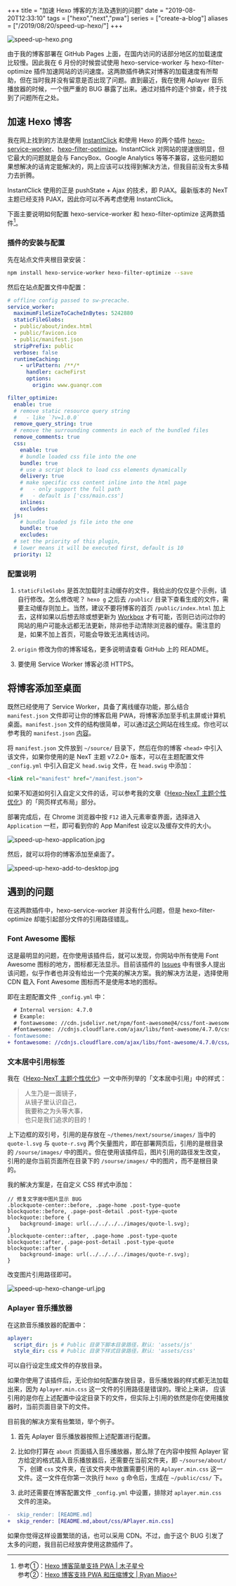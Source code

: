 +++
title = "加速 Hexo 博客的方法及遇到的问题"
date = "2019-08-20T12:33:10"
tags = ["hexo","next","pwa"]
series = ["create-a-blog"]
aliases = ["/2019/08/20/speed-up-hexo/"]
+++

![speed-up-hexo.png](/images/speed-up-hexo.png)

由于我的博客部署在 GitHub Pages 上面，在国内访问的话部分地区的加载速度比较慢。因此我在 6 月份的时候尝试使用 hexo-service-worker 与 hexo-filter-optimize 插件加速网站的访问速度。这两款插件确实对博客的加载速度有所帮助，但在当时我并没有留意是否出现了问题。直到最近，我在使用 Aplayer 音乐播放器的时候，一个很严重的 BUG 暴露了出来。通过对插件的逐个排查，终于找到了问题所在之处。

## 加速 Hexo 博客

我在网上找到的方法是使用 [InstantClick](https://github.com/dieulot/instantclick/) 和使用 Hexo 的两个插件 [hexo-service-worker](https://github.com/zoumiaojiang/hexo-service-worker)、[hexo-filter-optimize](https://github.com/theme-next/hexo-filter-optimize)。InstantClick 对网站的提速很明显，但它最大的问题就是会与 FancyBox、Google Analytics 等等不兼容，这些问题如果想解决的话肯定能解决的，网上应该可以找得到解决方法，但我目前没有太多精力去折腾。

<p class="note-warning">
InstantClick 使用的正是 pushState + Ajax 的技术，即 PJAX。最新版本的 NexT 主题已经支持 PJAX，因此你可以不再考虑使用 InstantClick。
</p>

下面主要说明如何配置 hexo-service-worker 和 hexo-filter-optimize 这两款插件[^1]。

### 插件的安装与配置

先在站点文件夹根目录安装：

```bash
npm install hexo-service-worker hexo-filter-optimize --save
```

然后在站点配置文件中配置：

```yml
# offline config passed to sw-precache.
service_worker:
  maximumFileSizeToCacheInBytes: 5242880
  staticFileGlobs:
  - public/about/index.html
  - public/favicon.ico
  - public/manifest.json
  stripPrefix: public
  verbose: false
  runtimeCaching:
    - urlPattern: /**/*
      handler: cacheFirst
      options:
        origin: www.guanqr.com

filter_optimize:
  enable: true
  # remove static resource query string
  #   - like `?v=1.0.0`
  remove_query_string: true
  # remove the surrounding comments in each of the bundled files
  remove_comments: true
  css:
    enable: true
    # bundle loaded css file into the one
    bundle: true
    # use a script block to load css elements dynamically
    delivery: true
    # make specific css content inline into the html page
    #   - only support the full path
    #   - default is ['css/main.css']
    inlines:
    excludes:
  js:
    # bundle loaded js file into the one
    bundle: true
    excludes:
  # set the priority of this plugin,
  # lower means it will be executed first, default is 10
  priority: 12
```

### 配置说明

1. `staticFileGlobs` 是首次加载时主动缓存的文件，我给出的仅仅是个示例，请自行修改。怎么修改呢？ `hexo g` 之后去 `/public/` 目录下查看生成的文件，需要主动缓存则加上。当然，建议不要将博客的首页 `/public/index.html` 加上去，这样如果以后想去除或想更新为 [Workbox](https://developers.google.com/web/tools/workbox/) 才有可能，否则已访问过你的网站的用户可能永远都无法更新，除非他手动清除浏览器的缓存。需注意的是，如果不加上首页，可能会导致无法离线访问。

2. `origin` 修改为你的博客域名，更多说明请查看 GitHub 上的 README。

3. 要使用 Service Worker 博客必须 HTTPS。

## 将博客添加至桌面

既然已经使用了 Service Worker，具备了离线缓存功能，那么结合 `manifest.json` 文件即可让你的博客启用 PWA，将博客添加至手机主屏或计算机桌面。`manifest.json` 文件的结构很简单，可以通过[这个](https://app-manifest.firebaseapp.com/)网站在线生成。你也可以参考我的 `manifest.json` <a href="/manifest.json" target="_blank">内容</a>。

将 `manifest.json` 文件放到 `~/source/` 目录下，然后在你的博客 `<head>` 中引入该文件，如果你使用的是 NexT 主题 v7.2.0+ 版本，可以在主题配置文件 `_config.yml` 中引入自定义 `head.swig` 文件，在 `head.swig` 中添加：

```html
<link rel="manifest" href="/manifest.json">
```

如果不知道如何引入自定义文件的话，可以参考我的文章《[Hexo-NexT 主题个性优化](/study/blog/hexo-theme-next-customization/)》的「网页样式布局」部分。

部署完成后，在 Chrome 浏览器中按 `F12` 进入元素审查界面，选择进入 `Application` 一栏，即可看到你的 App Manifest 设定以及缓存文件的大小。

![speed-up-hexo-application.jpg](/images/speed-up-hexo-application.jpg)

然后，就可以将你的博客添加至桌面了。

![speed-up-hexo-add-to-desktop.jpg](/images/speed-up-hexo-add-to-desktop.jpg)

## 遇到的问题

在这两款插件中，hexo-service-worker 并没有什么问题，但是 hexo-filter-optimize 却能引起部分文件的引用路径错乱。

### Font Awesome 图标

这是最明显的问题，在你使用该插件后，就可以发现，你网站中所有使用 Font Awesome 图标的地方，图标都无法显示。目前该插件的 [Issues](https://github.com/theme-next/hexo-filter-optimize/issues/2) 中有很多人提出该问题，似乎作者也并没有给出一个完美的解决方案。我的解决方法是，选择使用 CDN 载入 Font Awesome 图标而不是使用本地的图标。

即在主题配置文件 `_config.yml` 中：

```diff
  # Internal version: 4.7.0
  # Example:
  # fontawesome: //cdn.jsdelivr.net/npm/font-awesome@4/css/font-awesome.min.css
  #fontawesome: //cdnjs.cloudflare.com/ajax/libs/font-awesome/4.7.0/css/font-awesome.min.css
- fontawesome:
+ fontawesome: //cdnjs.cloudflare.com/ajax/libs/font-awesome/4.7.0/css/font-awesome.min.css
```

### 文本居中引用标签

我在《[Hexo-NexT 主题个性优化](/study/blog/hexo-theme-next-customization/)》一文中所列举的「文本居中引用」中的样式：

<blockquote class="blockquote-center"><p>
人生乃是一面镜子，<br>
从镜子里认识自己，<br>
我要称之为头等大事，<br>
也只是我们追求的目的！
</p></blockquote>

上下边框的双引号，引用的是存放在 `~/themes/next/sourse/images/` 当中的 `quote-l.svg` 与 `quote-r.svg` 两个矢量图片，即在部署网页后，引用的是根目录的 `/sourse/images/` 中的图片。但在使用该插件后，图片引用的路径发生改变，引用的是你当前页面所在目录下的 `/sourse/images/` 中的图片，而不是根目录的。

我的解决方案是，在自定义 CSS 样式中添加：

```stylus
// 修复文字居中图片显示 BUG
.blockquote-center::before, .page-home .post-type-quote blockquote::before, .page-post-detail .post-type-quote blockquote::before {
    background-image: url(../../../../images/quote-l.svg);
}
.blockquote-center::after, .page-home .post-type-quote blockquote::after, .page-post-detail .post-type-quote blockquote::after {
    background-image: url(../../../../images/quote-r.svg);
}
```

改变图片引用路径即可。

![speed-up-hexo-change-url.jpg](/images/speed-up-hexo-change-url.jpg)

### Aplayer 音乐播放器

在这款音乐播放器的配置中：

```yml
aplayer:
  script_dir: js # Public 目录下脚本目录路径，默认: 'assets/js'
  style_dir: css # Public 目录下样式目录路径，默认: 'assets/css'
```

可以自行设定生成文件的存放目录。

如果你使用了该插件后，无论你如何配置存放目录，音乐播放器的样式都无法加载出来，因为 `Aplayer.min.css` 这一文件的引用路径是错误的。理论上来讲， 应该引用的是你在上述配置中设定目录下的文件，但实际上引用的依然是你在使用播放器时，当前页面目录下的文件。

目前我的解决方案有些繁琐，举个例子。

1. 首先 Aplayer 音乐播放器按照上述配置进行配置。

2. 比如你打算在 `about` 页面插入音乐播放器，那么除了在内容中按照 Aplayer 官方给定的格式插入音乐播放器后，还需要在当前文件夹，即 `~/sourse/about/` 下，创建 `css` 文件夹，在该文件夹中放置需要引用的 `Aplayer.min.css` 这一文件。这一文件在你第一次执行 `hexo g` 命令后，生成在 `~/public/css/` 下。

3. 此时还需要在博客配置文件 `_config.yml` 中设置，排除对 `aplayer.min.css` 文件的渲染。

```diff
-  skip_render: [README.md]
+  skip_render: [README.md,about/css/APlayer.min.css]
```

如果你觉得这样设置繁琐的话，也可以采用 CDN。不过，由于这个 BUG 引发了太多的问题，我目前已经放弃使用这款插件了。

[^1]: 参考①：[Hexo 博客简单支持 PWA | 木子星兮](https://juejin.im/post/5b8ff410e51d450e7b16d7ba)<br>参考②：[Hexo 博客支持 PWA 和压缩博文 | Ryan Miao](https://blog.rmiao.top/hexo-grup-pwa/)